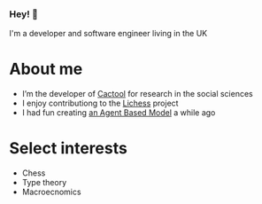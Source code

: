 ### Hey! 👋

I'm a developer and software engineer living in the UK

# About me
* I’m the developer of [Cactool](https://github.com/cactool/cactool) for research in the social sciences
* I enjoy contributiong to the [Lichess](https://github.com/ornicar/lichess) project
* I had fun creating [an Agent Based Model](https://github.com/dignissimus/ABM) a while ago

# Select interests
* Chess
* Type theory
* Macroecnomics
